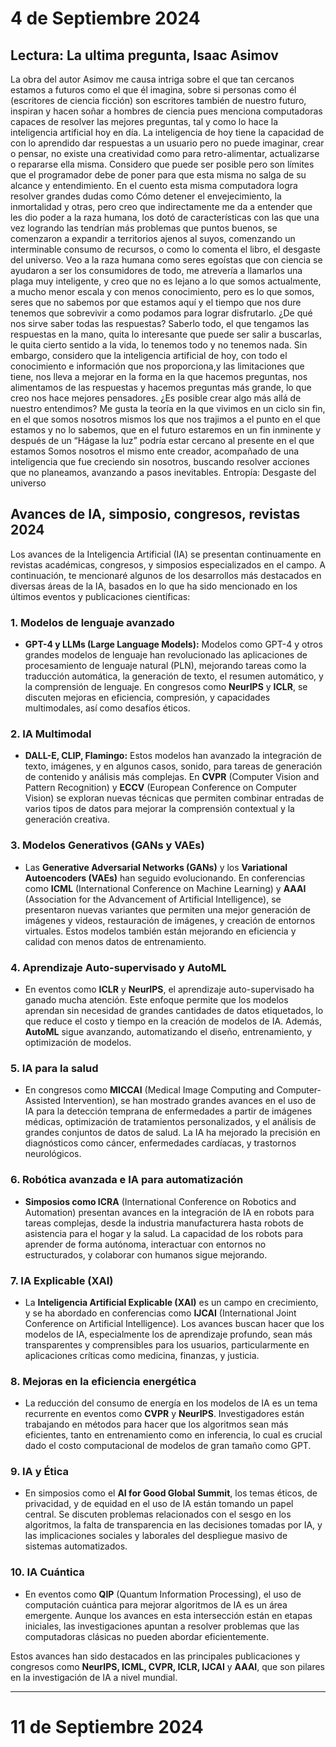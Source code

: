 # 4 de Septiembre 2024
## Lectura: La ultima pregunta, Isaac Asimov

La obra del autor Asimov me causa intriga sobre el que tan cercanos estamos a futuros como el que él imagina, sobre si personas como él (escritores de ciencia ficción) son escritores también de nuestro futuro, inspiran y hacen soñar a hombres de ciencia pues menciona computadoras capaces de resolver las mejores preguntas, tal y como lo hace la inteligencia artificial hoy en día.
La inteligencia de hoy tiene la capacidad de con lo aprendido dar respuestas a un usuario pero no puede imaginar, crear o pensar, no existe una creatividad como para retro-alimentar, actualizarse o repararse ella misma. Considero que puede ser posible pero son límites que el programador debe de poner para que esta misma no salga de su alcance y entendimiento.
En el cuento esta misma computadora logra resolver grandes dudas como Cómo detener el envejecimiento, la inmortalidad y otras, pero creo que indirectamente me da a entender que les dio poder a la raza humana, los dotó de características con las que una vez logrando las tendrían más problemas que puntos buenos, se comenzaron a expandir a territorios ajenos al suyos, comenzando un interminable consumo de recursos, o como lo comenta el libro, el desgaste del universo.
Veo a la raza humana como seres egoístas que con ciencia se ayudaron a ser los consumidores de todo, me atrevería a llamarlos una plaga muy inteligente, y creo que no es lejano a lo que somos actualmente, a mucho menor escala y con menos conocimiento, pero es lo que somos, seres que no sabemos por que estamos aquí y el tiempo que nos dure
tenemos que sobrevivir a como podamos para lograr disfrutarlo.
¿De qué nos sirve saber todas las respuestas? Saberlo todo, el que tengamos las respuestas en la mano, quita lo interesante que puede ser salir a buscarlas, le quita cierto sentido a la vida, lo tenemos todo y no tenemos nada.
Sin embargo, considero que la inteligencia artificial de hoy, con todo el conocimiento e información que nos proporciona,y las limitaciones que tiene, nos lleva a mejorar en la forma en la que hacemos preguntas, nos alimentamos de las respuestas y hacemos preguntas más grande, lo que creo nos hace mejores pensadores.
¿Es posible crear algo más allá de nuestro entendimos? Me gusta la teoría en la que vivimos en un ciclo sin fin, en el que somos nosotros mismos los que nos trajimos a el punto en el que estamos y no lo sabemos, que en el futuro estaremos en un fin inminente y después de un “Hágase la luz” podría estar cercano al presente en el que estamos
Somos nosotros el mismo ente creador, acompañado de una inteligencia que fue creciendo sin nosotros, buscando resolver acciones que no planeamos, avanzando a pasos inevitables.
Entropía: Desgaste del universo
## Avances de IA, simposio, congresos, revistas 2024
Los avances de la Inteligencia Artificial (IA) se presentan continuamente en revistas académicas, congresos, y simposios especializados en el campo. A continuación, te mencionaré algunos de los desarrollos más destacados en diversas áreas de la IA, basados en lo que ha sido mencionado en los últimos eventos y publicaciones científicas:

### 1. **Modelos de lenguaje avanzado**
   - **GPT-4 y LLMs (Large Language Models):** Modelos como GPT-4 y otros grandes modelos de lenguaje han revolucionado las aplicaciones de procesamiento de lenguaje natural (PLN), mejorando tareas como la traducción automática, la generación de texto, el resumen automático, y la comprensión de lenguaje. En congresos como **NeurIPS** y **ICLR**, se discuten mejoras en eficiencia, compresión, y capacidades multimodales, así como desafíos éticos.

### 2. **IA Multimodal**
   - **DALL-E, CLIP, Flamingo:** Estos modelos han avanzado la integración de texto, imágenes, y en algunos casos, sonido, para tareas de generación de contenido y análisis más complejas. En **CVPR** (Computer Vision and Pattern Recognition) y **ECCV** (European Conference on Computer Vision) se exploran nuevas técnicas que permiten combinar entradas de varios tipos de datos para mejorar la comprensión contextual y la generación creativa.

### 3. **Modelos Generativos (GANs y VAEs)**
   - Las **Generative Adversarial Networks (GANs)** y los **Variational Autoencoders (VAEs)** han seguido evolucionando. En conferencias como **ICML** (International Conference on Machine Learning) y **AAAI** (Association for the Advancement of Artificial Intelligence), se presentaron nuevas variantes que permiten una mejor generación de imágenes y videos, restauración de imágenes, y creación de entornos virtuales. Estos modelos también están mejorando en eficiencia y calidad con menos datos de entrenamiento.

### 4. **Aprendizaje Auto-supervisado y AutoML**
   - En eventos como **ICLR** y **NeurIPS**, el aprendizaje auto-supervisado ha ganado mucha atención. Este enfoque permite que los modelos aprendan sin necesidad de grandes cantidades de datos etiquetados, lo que reduce el costo y tiempo en la creación de modelos de IA. Además, **AutoML** sigue avanzando, automatizando el diseño, entrenamiento, y optimización de modelos.

### 5. **IA para la salud**
   - En congresos como **MICCAI** (Medical Image Computing and Computer-Assisted Intervention), se han mostrado grandes avances en el uso de IA para la detección temprana de enfermedades a partir de imágenes médicas, optimización de tratamientos personalizados, y el análisis de grandes conjuntos de datos de salud. La IA ha mejorado la precisión en diagnósticos como cáncer, enfermedades cardíacas, y trastornos neurológicos.

### 6. **Robótica avanzada e IA para automatización**
   - **Simposios como ICRA** (International Conference on Robotics and Automation) presentan avances en la integración de IA en robots para tareas complejas, desde la industria manufacturera hasta robots de asistencia para el hogar y la salud. La capacidad de los robots para aprender de forma autónoma, interactuar con entornos no estructurados, y colaborar con humanos sigue mejorando.

### 7. **IA Explicable (XAI)**
   - La **Inteligencia Artificial Explicable (XAI)** es un campo en crecimiento, y se ha abordado en conferencias como **IJCAI** (International Joint Conference on Artificial Intelligence). Los avances buscan hacer que los modelos de IA, especialmente los de aprendizaje profundo, sean más transparentes y comprensibles para los usuarios, particularmente en aplicaciones críticas como medicina, finanzas, y justicia.

### 8. **Mejoras en la eficiencia energética**
   - La reducción del consumo de energía en los modelos de IA es un tema recurrente en eventos como **CVPR** y **NeurIPS**. Investigadores están trabajando en métodos para hacer que los algoritmos sean más eficientes, tanto en entrenamiento como en inferencia, lo cual es crucial dado el costo computacional de modelos de gran tamaño como GPT.

### 9. **IA y Ética**
   - En simposios como el **AI for Good Global Summit**, los temas éticos, de privacidad, y de equidad en el uso de IA están tomando un papel central. Se discuten problemas relacionados con el sesgo en los algoritmos, la falta de transparencia en las decisiones tomadas por IA, y las implicaciones sociales y laborales del despliegue masivo de sistemas automatizados.

### 10. **IA Cuántica**
   - En eventos como **QIP** (Quantum Information Processing), el uso de computación cuántica para mejorar algoritmos de IA es un área emergente. Aunque los avances en esta intersección están en etapas iniciales, las investigaciones apuntan a resolver problemas que las computadoras clásicas no pueden abordar eficientemente.

Estos avances han sido destacados en las principales publicaciones y congresos como **NeurIPS, ICML, CVPR, ICLR, IJCAI** y **AAAI**, que son pilares en la investigación de IA a nivel mundial.

---
#  11 de Septiembre 2024
